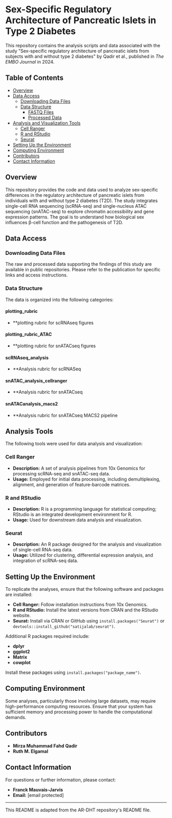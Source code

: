 
# Sex-Specific Regulatory Architecture of Pancreatic Islets in Type 2 Diabetes

This repository contains the analysis scripts and data associated with the study "Sex-specific regulatory architecture of pancreatic islets from subjects with and without type 2 diabetes" by Qadir et al., published in *The EMBO Journal* in 2024.

## Table of Contents

- [Overview](#overview)
- [Data Access](#data-access)
  - [Downloading Data Files](#downloading-data-files)
  - [Data Structure](#data-structure)
    - [FASTQ Files](#fastq-files)
    - [Processed Data](#processed-data)
- [Analysis and Visualization Tools](#analysis-and-visualization-tools)
  - [Cell Ranger](#cell-ranger)
  - [R and RStudio](#r-and-rstudio)
  - [Seurat](#seurat)
- [Setting Up the Environment](#setting-up-the-environment)
- [Computing Environment](#computing-environment)
- [Contributors](#contributors)
- [Contact Information](#contact-information)

## Overview

This repository provides the code and data used to analyze sex-specific differences in the regulatory architecture of pancreatic islets from individuals with and without type 2 diabetes (T2D). The study integrates single-cell RNA sequencing (scRNA-seq) and single-nucleus ATAC sequencing (snATAC-seq) to explore chromatin accessibility and gene expression patterns. The goal is to understand how biological sex influences β-cell function and the pathogenesis of T2D.

## Data Access

### Downloading Data Files

The raw and processed data supporting the findings of this study are available in public repositories. Please refer to the publication for specific links and access instructions.

### Data Structure

The data is organized into the following categories:

#### plotting_rubric

- **plotting rubric for scRNAseq figures

#### plotting_rubric_ATAC

- **plotting rubric for snATACseq figures

#### scRNAseq_analysis

- **Analysis rubric for scRNASeq

#### snATAC_analysis_cellranger

- **Analysis rubric for snATACseq

#### snATACanalysis_macs2

- **Analysis rubric for snATACseq MACS2 pipeline
  
## Analysis Tools

The following tools were used for data analysis and visualization:

### Cell Ranger

- **Description:** A set of analysis pipelines from 10x Genomics for processing scRNA-seq and snATAC-seq data.
- **Usage:** Employed for initial data processing, including demultiplexing, alignment, and generation of feature-barcode matrices.

### R and RStudio

- **Description:** R is a programming language for statistical computing; RStudio is an integrated development environment for R.
- **Usage:** Used for downstream data analysis and visualization.

### Seurat

- **Description:** An R package designed for the analysis and visualization of single-cell RNA-seq data.
- **Usage:** Utilized for clustering, differential expression analysis, and integration of scRNA-seq data.

## Setting Up the Environment

To replicate the analyses, ensure that the following software and packages are installed:

- **Cell Ranger:** Follow installation instructions from 10x Genomics.
- **R and RStudio:** Install the latest versions from CRAN and the RStudio website.
- **Seurat:** Install via CRAN or GitHub using `install.packages("Seurat")` or `devtools::install_github("satijalab/seurat")`.

Additional R packages required include:

- **dplyr**
- **ggplot2**
- **Matrix**
- **cowplot**

Install these packages using `install.packages("package_name")`.

## Computing Environment

Some analyses, particularly those involving large datasets, may require high-performance computing resources. Ensure that your system has sufficient memory and processing power to handle the computational demands.

## Contributors

- **Mirza Muhammad Fahd Qadir**
- **Ruth M. Elgamal**

## Contact Information

For questions or further information, please contact:

- **Franck Mauvais-Jarvis**
- **Email:** [email protected]

---

This README is adapted from the AR-DHT repository's README file.
